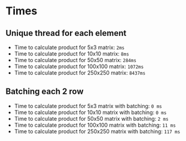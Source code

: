 # Times

## Unique thread for each element

- Time to calculate product for 5x3 matrix: `2ms`
- Time to calculate product for 10x10 matrix: `8ms`
- Time to calculate product for 50x50 matrix: `284ms`
- Time to calculate product for 100x100 matrix: `1072ms`
- Time to calculate product for 250x250 matrix: `8437ms`

## Batching each 2 row

- Time to calculate product for 5x3 matrix with batching: `0 ms`
- Time to calculate product for 10x10 matrix with batching: `0 ms`
- Time to calculate product for 50x50 matrix with batching: `2 ms`
- Time to calculate product for 100x100 matrix with batching: `11 ms`
- Time to calculate product for 250x250 matrix with batching: `117 ms`